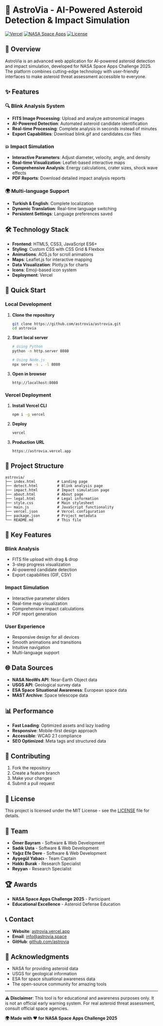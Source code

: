# 🚀 AstroVia - AI-Powered Asteroid Detection & Impact Simulation

[![Vercel](https://img.shields.io/badge/Deployed%20on-Vercel-000000?style=for-the-badge&logo=vercel)](https://astrovia.vercel.app)
[![NASA Space Apps](https://img.shields.io/badge/NASA-Space%20Apps%20Challenge%202025-blue?style=for-the-badge&logo=nasa)](https://www.spaceappschallenge.org/)
[![License](https://img.shields.io/badge/License-MIT-green?style=for-the-badge)](LICENSE)

## 🌟 Overview

AstroVia is an advanced web application for AI-powered asteroid detection and impact simulation, developed for NASA Space Apps Challenge 2025. The platform combines cutting-edge technology with user-friendly interfaces to make asteroid threat assessment accessible to everyone.

## ✨ Features

### 🔍 Blink Analysis System
- **FITS Image Processing**: Upload and analyze astronomical images
- **AI-Powered Detection**: Automated asteroid candidate identification
- **Real-time Processing**: Complete analysis in seconds instead of minutes
- **Export Capabilities**: Download blink.gif and candidates.csv files

### 💥 Impact Simulation
- **Interactive Parameters**: Adjust diameter, velocity, angle, and density
- **Real-time Visualization**: Leaflet-based interactive maps
- **Comprehensive Analysis**: Energy calculations, crater sizes, shock wave effects
- **PDF Reports**: Download detailed impact analysis reports

### 🌍 Multi-language Support
- **Turkish & English**: Complete localization
- **Dynamic Translation**: Real-time language switching
- **Persistent Settings**: Language preferences saved

## 🛠️ Technology Stack

- **Frontend**: HTML5, CSS3, JavaScript ES6+
- **Styling**: Custom CSS with CSS Grid & Flexbox
- **Animations**: AOS.js for scroll animations
- **Maps**: Leaflet.js for interactive mapping
- **Data Visualization**: Plotly.js for charts
- **Icons**: Emoji-based icon system
- **Deployment**: Vercel

## 🚀 Quick Start

### Local Development

1. **Clone the repository**
   ```bash
   git clone https://github.com/astrovia/astrovia.git
   cd astrovia
   ```

2. **Start local server**
   ```bash
   # Using Python
   python -m http.server 8080
   
   # Using Node.js
   npx serve -s . -l 8080
   ```

3. **Open in browser**
   ```
   http://localhost:8080
   ```

### Vercel Deployment

1. **Install Vercel CLI**
   ```bash
   npm i -g vercel
   ```

2. **Deploy**
   ```bash
   vercel
   ```

3. **Production URL**
   ```
   https://astrovia.vercel.app
   ```

## 📁 Project Structure

```
astrovia/
├── index.html          # Landing page
├── detect.html         # Blink analysis page
├── impact.html         # Impact simulation page
├── about.html          # About page
├── legal.html          # Legal information
├── style.css           # Main stylesheet
├── main.js             # JavaScript functionality
├── vercel.json         # Vercel configuration
├── package.json        # Project metadata
└── README.md           # This file
```

## 🎯 Key Features

### Blink Analysis
- FITS file upload with drag & drop
- 3-step progress visualization
- AI-powered candidate detection
- Export capabilities (GIF, CSV)

### Impact Simulation
- Interactive parameter sliders
- Real-time map visualization
- Comprehensive impact calculations
- PDF report generation

### User Experience
- Responsive design for all devices
- Smooth animations and transitions
- Intuitive navigation
- Multi-language support

## 🌐 Data Sources

- **NASA NeoWs API**: Near-Earth Object data
- **USGS API**: Geological survey data
- **ESA Space Situational Awareness**: European space data
- **MAST Archive**: Space telescope data

## 📊 Performance

- **Fast Loading**: Optimized assets and lazy loading
- **Responsive**: Mobile-first design approach
- **Accessible**: WCAG 2.1 compliance
- **SEO Optimized**: Meta tags and structured data

## 🤝 Contributing

1. Fork the repository
2. Create a feature branch
3. Make your changes
4. Submit a pull request

## 📄 License

This project is licensed under the MIT License - see the [LICENSE](LICENSE) file for details.

## 👥 Team

- **Ömer Bayram** - Software & Web Development
- **Sadık Usta** - Software & Web Development  
- **Yağız Efe Dere** - Software & Web Development
- **Ayşegül Yabacı** - Team Captain
- **Hakkı Burak** - Research Specialist
- **Reyyan** - Research Specialist

## 🏆 Awards

- **NASA Space Apps Challenge 2025** - Participant
- **Educational Excellence** - Asteroid Defense Education

## 📞 Contact

- **Website**: [astrovia.vercel.app](https://astrovia.vercel.app)
- **Email**: info@astrovia.space
- **GitHub**: [github.com/astrovia](https://github.com/astrovia)

## 🙏 Acknowledgments

- NASA for providing asteroid data
- USGS for geological information
- ESA for space situational awareness data
- The open-source community for amazing tools

---

**⚠️ Disclaimer**: This tool is for educational and awareness purposes only. It is not an official early warning system. For real asteroid threat assessment, consult official space agencies.

**🌍 Made with ❤️ for NASA Space Apps Challenge 2025**
